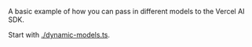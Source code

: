 A basic example of how you can pass in different models to the Vercel AI SDK.

Start with [./dynamic-models.ts](./dynamic-models.ts).
